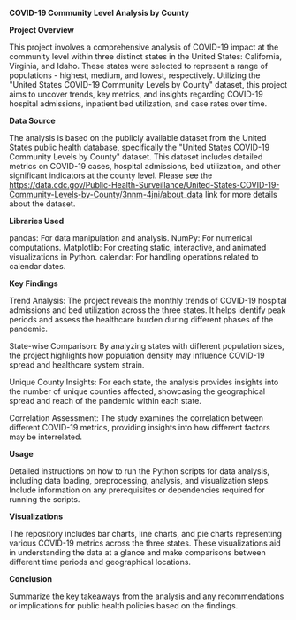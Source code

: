 **COVID-19 Community Level Analysis by County**

**Project Overview**

This project involves a comprehensive analysis of COVID-19 impact at the community level within three distinct states in the United States: California, Virginia, and Idaho. These states were selected to represent a range of populations - highest, medium, and lowest, respectively. Utilizing the "United States COVID-19 Community Levels by County" dataset, this project aims to uncover trends, key metrics, and insights regarding COVID-19 hospital admissions, inpatient bed utilization, and case rates over time.

**Data Source**

The analysis is based on the publicly available dataset from the United States public health database, specifically the "United States COVID-19 Community Levels by County" dataset. This dataset includes detailed metrics on COVID-19 cases, hospital admissions, bed utilization, and other significant indicators at the county level. Please see the https://data.cdc.gov/Public-Health-Surveillance/United-States-COVID-19-Community-Levels-by-County/3nnm-4jni/about_data link for more details about the dataset.


**Libraries Used**

pandas: For data manipulation and analysis.
NumPy: For numerical computations.
Matplotlib: For creating static, interactive, and animated visualizations in Python.
calendar: For handling operations related to calendar dates.

**Key Findings**

Trend Analysis: The project reveals the monthly trends of COVID-19 hospital admissions and bed utilization across the three states. It helps identify peak periods and assess the healthcare burden during different phases of the pandemic.

State-wise Comparison: By analyzing states with different population sizes, the project highlights how population density may influence COVID-19 spread and healthcare system strain.

Unique County Insights: For each state, the analysis provides insights into the number of unique counties affected, showcasing the geographical spread and reach of the pandemic within each state.

Correlation Assessment: The study examines the correlation between different COVID-19 metrics, providing insights into how different factors may be interrelated.

**Usage**

Detailed instructions on how to run the Python scripts for data analysis, including data loading, preprocessing, analysis, and visualization steps. Include information on any prerequisites or dependencies required for running the scripts.

**Visualizations**

The repository includes bar charts, line charts, and pie charts representing various COVID-19 metrics across the three states. These visualizations aid in understanding the data at a glance and make comparisons between different time periods and geographical locations.

**Conclusion**

Summarize the key takeaways from the analysis and any recommendations or implications for public health policies based on the findings.



